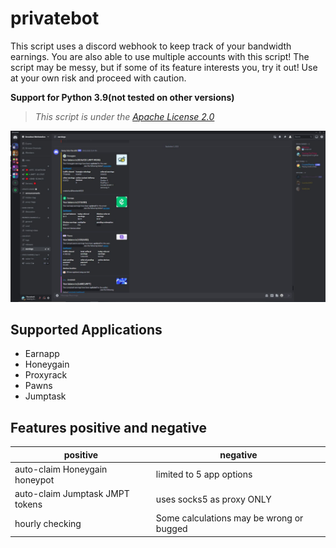 # privatebot #
This script uses a discord webhook to keep track of your bandwidth earnings. You are also able to use multiple accounts with this script!
The script may be messy, but if some of its feature interests you, try it out! Use at your own risk and proceed with caution. 

__Support for Python 3.9(not tested on other versions)__
> _This script is under the [Apache License 2.0](https://github.com/eforce67/privatebot/blob/main/LICENSE)_

![alt text](./Capture.JPG)

## Supported Applications
- Earnapp
- Honeygain
- Proxyrack
- Pawns
- Jumptask

## Features positive and negative
positive | negative
------------- | -------------
auto-claim Honeygain honeypot  | limited to 5 app options
auto-claim Jumptask JMPT tokens  | uses socks5 as proxy ONLY
hourly checking | Some calculations may be wrong or bugged
